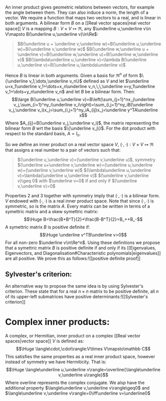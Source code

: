
An inner product gives geometric relations between vectors, for example the angle between them. They can also induce a norm, the length of a vector. We require a function that maps two vectors to a real, and is linear in both arguments. A bilinear form $B$ on a [[Real vector spaces|real vector space]] $V$ is a mapping $B:V\times V\mapsto\Re$, any $\underline u,\underline v\in V\mapsto B(\underline u,\underline v)\in\Re$:
>$B(\underline u + \underline v,\underline w)=B(\underline u,\underline w)+B(\underline v,\underline w)$
>$B(\underline w,\underline u + \underline v)=B(\underline w,\underline u)+B(\underline w,\underline v)$
>$B(\lambda\underline u,\underline v)=\lambda B(\underline u,\underline v)=B(\underline u,\lambda\underline v)$

Hence $B$ is linear in both arguments. Given a basis for $\Re^n$ of form $\{\underline v_1,\dots,\underline v_n\}$ defined as $V$ and let $\underline u=x_1\underline v_1+\dots+x_n\underline v_n,\,\,\underline v=y_1\underline v_1+\dots+y_n\underline v_n$ and let $B$ be a bilinear form. Then:$$\large B(\underline u,\underline v)=B\left(\sum_{j=1}^nx_j\underline v_j,\sum_{i=1}^ny_i\underline v_i\right)=\sum_{i,j=1}^ny_iB(\underline v_j,\underline v_i)x_j=\sum_{i,j=1}^ny_iA_{ij}x_j=\underline y^TA\underline x$$Where $A_{ij}=B(\underline v_j,\underline v_i)$, the matrix representing the bilinear form $B$ wrt the basis $\{\underline v_j\}$. For the dot product with respect to the standard basis, $A=I_n$.

So we define an inner product on a real vector space $V$, $(\cdot,\cdot):V\times V\mapsto\Re$ that assigns a real number to a pair of vectors such that:
>$(\underline u,\underline v)=(\underline v,\underline u)$, symmetry
>$(\underline u+\underline v,\underline w)=(\underline u,\underline w)+(\underline v,\underline w)$
>$(\lambda\underline u,\underline v)=\lambda(\underline u,\underline v)$
>$(\underline v,\underline v)\geq 0$ with $\underline v=0$ if and only if $(\underline v,\underline v)=0$

Properties 2 and 3 together with symmetry imply that $(\cdot,\cdot)$ is a bilinear form. $V$ endowed with $(\cdot,\cdot)$ is a real inner product space. Note that since $(\cdot,\cdot)$ is symmetric, so is the matrix $A$. Every matrix can be written in terms of a symettric matrix and a skew symettric matrix:$$\Huge B=\frac{B+B^T}{2}+\frac{B-B^T}{2}=B_++B_-$$A symettric matrix $B$ is positive definite if:$$\Huge \underline v^TB\underline v>0$$For all non-zero $\underline v\in\Re^n$. Using these definitions we propose that a symettric matrix $B$ is positive definite if and only if its [[Eigenvalues, Eigenvectors, and Diagonalisation#Characteristic polynomials|eigenvalues]] are all positive. We prove this as follows:![[positive definite proof]]
## Sylvester's criterion:
An alternative way to propose the same idea is by using Sylvester's criterion. These state that for a real $n\times n$ matrix to be positive definite, all $n$ of its upper-left submatrices have positive determinants:![[Sylvester's criterion]] 
# Complex inner products:

A complex, or Hermitian, inner product on a complex [[Real vector spaces|vector space]] $V$ is defined as:$$\Huge \langle\cdot,\cdot\rangle:V\times V\mapsto\mathbb C$$This satisfies the same properties as a real inner product space, however instead of symmetry we have Hermiticity. That is:$$\Huge \langle\underline u,\underline v\rangle=\overline{\langle\underline v,\underline u\rangle}$$Where overline represents the complex conjugate. We alsp have the additional property $\langle\underline v,\underline v\rangle\geq0$ and $\langle\underline v,\underline v\rangle=0\iff\underline v=\underline0$